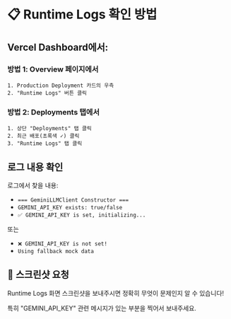 # 📋 Runtime Logs 확인 방법

## Vercel Dashboard에서:

### 방법 1: Overview 페이지에서
```
1. Production Deployment 카드의 우측
2. "Runtime Logs" 버튼 클릭
```

### 방법 2: Deployments 탭에서
```
1. 상단 "Deployments" 탭 클릭
2. 최근 배포(초록색 ✓) 클릭
3. "Runtime Logs" 탭 클릭
```

## 로그 내용 확인

로그에서 찾을 내용:
- `=== GeminiLLMClient Constructor ===`
- `GEMINI_API_KEY exists: true/false`
- `✅ GEMINI_API_KEY is set, initializing...`

또는

- `❌ GEMINI_API_KEY is not set!`
- `Using fallback mock data`

## 📸 스크린샷 요청

Runtime Logs 화면 스크린샷을 보내주시면
정확히 무엇이 문제인지 알 수 있습니다!

특히 "GEMINI_API_KEY" 관련 메시지가 있는 부분을
찍어서 보내주세요.

